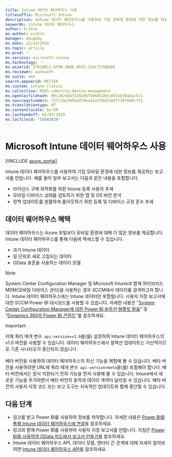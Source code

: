 ```yaml
---
title: Intune 데이터 웨어하우스 사용
titlesuffix: Microsoft Intune
description: Intune 데이터 웨어하우스를 사용하여 기업 모바일 환경에 대한 정보를 제공하는 보고서를 만듭니다.
keywords: Intune 데이터 웨어하우스
author: Erikre
ms.author: erikre
manager: dougeby
ms.date: 12/14/2018
ms.topic: article
ms.prod: ''
ms.service: microsoft-intune
ms.technology: ''
ms.assetid: 57019B11-DF9B-4D8A-95FE-254C75398DDE
ms.reviewer: aanavath
ms.suite: ems
search.appverid: MET150
ms.custom: intune-classic
ms.collection: M365-identity-device-management
ms.openlocfilehash: 99c2824e8f229ad6f4d68516bc892ad3818ac5c1
ms.sourcegitcommit: 727c3ae7659ad79ea162250d234d7730f840c731
ms.translationtype: HT
ms.contentlocale: ko-KR
ms.lasthandoff: 02/07/2019
ms.locfileid: "55843020"
---
```

# <a name="use-the-microsoft-intune-data-warehouse"></a>Microsoft Intune 데이터 웨어하우스 사용

[!INCLUDE [azure_portal](./includes/azure_portal.md)]

Intune 데이터 웨어하우스를 사용하여 기업 모바일 환경에 대한 정보를 제공하는 보고서를 만듭니다. 예를 들어 일부 보고서는 다음과 같은 내용을 포함합니다.
-   라이선스 구매 최적화를 위한 Intune 등록 사용자 추세
-   모바일 디바이스 상태를 검토하기 위한 앱 및 OS 버전 분석
-   정책 업데이트를 원활하게 롤아웃하기 위한 등록 및 디바이스 규정 준수 추세

## <a name="data-warehouse-benefits"></a>데이터 웨어하우스 혜택

데이터 웨어하우스는 Azure 포털보다 모바일 환경에 대해 더 많은 정보를 제공합니다. Intune 데이터 웨어하우스를 통해 다음에 액세스할 수 있습니다.

  -  과거 Intune 데이터
  -  일 단위로 새로 고침되는 데이터
  -  OData 표준을 사용하는 데이터 모델

> [!Note]
> System Center Configuration Manager 및 Microsoft Intune과 함께 하이브리드 MDM(모바일 디바이스 관리)을 사용하는 경우 SCCM에서 데이터를 검색하고자 합니다. Intune 데이터 웨어하우스에는 Intune 데이터만 포함됩니다. 사용자 지정 보고서에 대한 SCCM Power BI 대시보드를 사용할 수 있습니다. 자세한 내용은 "[System Center Configuration Manager에 대한 Power BI 솔루션 템플릿 발표]( https://powerbi.microsoft.com/blog/sccm-solution-template)" 및 "[Dynamics 365의 Power BI 콘텐츠](https://docs.microsoft.com/dynamics365/unified-operations/dev-itpro/analytics/power-bi-home-page)"를 참조하세요.

> [!Important]  
> 이제 쿼리 매개 변수  `api-version=v1.0`을(를) 설정하여 Intune 데이터 웨어하우스의 v1.0 버전을 사용할 수 있습니다. 데이터 웨어하우스에서 컬렉션 업데이트는 가산적이므로 기존 시나리오가 중단되지 않습니다.<br><br>
> 베타 버전을 사용하여 데이터 웨어하우스의 최신 기능을 체험해 볼 수 있습니다. 베타 버전을 사용하려면 URL에 쿼리 매개 변수  `api-version=beta`을(를) 포함해야 합니다. 베타 버전에서는 정식 지원되기 전의 기능을 먼저 사용해 볼 수 있습니다. Intune에서 새로운 기능을 추가하면서 베타 버전의 동작과 데이터 계약이 달라질 수 있습니다. 베타 버전의 사용자 지정 코드 또는 보고 도구는 지속적인 업데이트와 함께 중단될 수 있습니다.

## <a name="next-steps"></a>다음 단계

- 링크를 받고 Power BI를 사용하여 정보를 파악합니다. 자세한 내용은 [Power BI를 통해 Intune 데이터 웨어하우스에 연결](reports-proc-get-a-link-powerbi.md)을 참조하세요.
- 링크와 함께 Power BI를 사용하여 사용자 지정 보고서를 만듭니다. 지침은 [Power BI를 사용하여 OData 피드에서 보고서 만들기](reports-proc-create-with-odata.md)를 참조하세요.
- Intune 데이터 웨어하우스 API, 데이터 모델, 엔터티 간 관계에 대해 자세히 알아보려면<!-- , and an example of creating a custom client to retrieve data,--> [Intune 데이터 웨어하우스 API](reports-nav-intune-data-warehouse.md)를 참조하세요.
